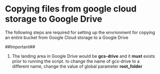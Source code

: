 # Copying files from google cloud storage to Google Drive

The following steps are required for setting up the envrionment for copying an entire bucket from Google Cloud storage to a Google Drive

##Important##

1. The landing area in Google Drive would be **gcs-drive** and it **must** exists prior to running the script. to change the name of gcs-drive to a different name, change the value of global parameter **root_folder**



